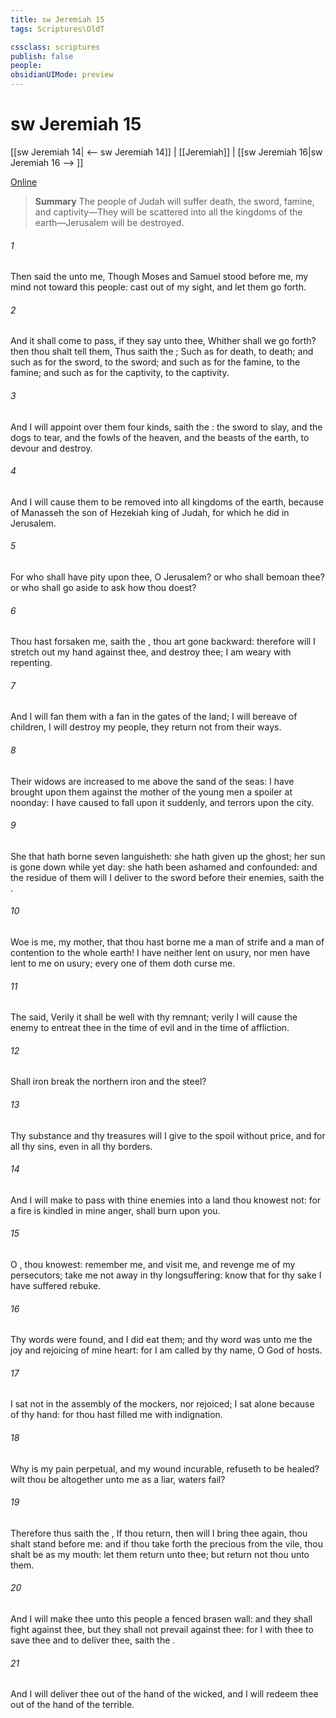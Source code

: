 ```yaml
---
title: sw Jeremiah 15
tags: Scriptures\OldT

cssclass: scriptures
publish: false
people:
obsidianUIMode: preview
---
```


# sw Jeremiah 15
[[sw Jeremiah 14| <-- sw Jeremiah 14]] | [[Jeremiah]] | [[sw Jeremiah 16|sw Jeremiah 16 --> ]]

[Online](https://churchofjesuschrist.org/study/scriptures/ot/jer/15?lang=eng)

> __Summary__
The people of Judah will suffer death, the sword, famine, and captivity—They will be scattered into all the kingdoms of the earth—Jerusalem will be destroyed.

###### 1 
Then said the  unto me, Though Moses and Samuel stood before me,  my mind  not  toward this people: cast  out of my sight, and let them go forth.

###### 2 
And it shall come to pass, if they say unto thee, Whither shall we go forth? then thou shalt tell them, Thus saith the ; Such as  for death, to death; and such as  for the sword, to the sword; and such as  for the famine, to the famine; and such as  for the captivity, to the captivity.

###### 3 
And I will appoint over them four kinds, saith the : the sword to slay, and the dogs to tear, and the fowls of the heaven, and the beasts of the earth, to devour and destroy.

###### 4 
And I will cause them to be removed into all kingdoms of the earth, because of Manasseh the son of Hezekiah king of Judah, for  which he did in Jerusalem.

###### 5 
For who shall have pity upon thee, O Jerusalem? or who shall bemoan thee? or who shall go aside to ask how thou doest?

###### 6 
Thou hast forsaken me, saith the , thou art gone backward: therefore will I stretch out my hand against thee, and destroy thee; I am weary with repenting.

###### 7 
And I will fan them with a fan in the gates of the land; I will bereave  of children, I will destroy my people,  they return not from their ways.

###### 8 
Their widows are increased to me above the sand of the seas: I have brought upon them against the mother of the young men a spoiler at noonday: I have caused  to fall upon it suddenly, and terrors upon the city.

###### 9 
She that hath borne seven languisheth: she hath given up the ghost; her sun is gone down while  yet day: she hath been ashamed and confounded: and the residue of them will I deliver to the sword before their enemies, saith the .

###### 10 
Woe is me, my mother, that thou hast borne me a man of strife and a man of contention to the whole earth! I have neither lent on usury, nor men have lent to me on usury;  every one of them doth curse me.

###### 11 
The  said, Verily it shall be well with thy remnant; verily I will cause the enemy to entreat thee  in the time of evil and in the time of affliction.

###### 12 
Shall iron break the northern iron and the steel?

###### 13 
Thy substance and thy treasures will I give to the spoil without price, and  for all thy sins, even in all thy borders.

###### 14 
And I will make  to pass with thine enemies into a land  thou knowest not: for a fire is kindled in mine anger,  shall burn upon you.

###### 15 
O , thou knowest: remember me, and visit me, and revenge me of my persecutors; take me not away in thy longsuffering: know that for thy sake I have suffered rebuke.

###### 16 
Thy words were found, and I did eat them; and thy word was unto me the joy and rejoicing of mine heart: for I am called by thy name, O  God of hosts.

###### 17 
I sat not in the assembly of the mockers, nor rejoiced; I sat alone because of thy hand: for thou hast filled me with indignation.

###### 18 
Why is my pain perpetual, and my wound incurable,  refuseth to be healed? wilt thou be altogether unto me as a liar,  waters  fail?

###### 19 
Therefore thus saith the , If thou return, then will I bring thee again,  thou shalt stand before me: and if thou take forth the precious from the vile, thou shalt be as my mouth: let them return unto thee; but return not thou unto them.

###### 20 
And I will make thee unto this people a fenced brasen wall: and they shall fight against thee, but they shall not prevail against thee: for I  with thee to save thee and to deliver thee, saith the .

###### 21 
And I will deliver thee out of the hand of the wicked, and I will redeem thee out of the hand of the terrible.

